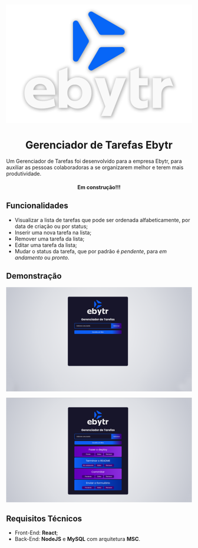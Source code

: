 <p align="center" width="20%">
  <img src="https://github.com/TiLourinho/desafio-tecnico-ebytr/blob/main/client/src/images/ebytr-logo.png" alt="Ebytr logo">
</p>

<h1 align="center">Gerenciador de Tarefas Ebytr</h1>

Um Gerenciador de Tarefas foi desenvolvido para a empresa Ebytr, para auxiliar as pessoas colaboradoras a se organizarem melhor e terem mais produtividade.

<h4 align="center">Em construção!!!</h4>

## Funcionalidades

- Visualizar a lista de tarefas que pode ser ordenada alfabeticamente, por data de criação ou por status;
- Inserir uma nova tarefa na lista;
- Remover uma tarefa da lista;
- Editar uma tarefa da lista;
- Mudar o status da tarefa, que por padrão é _pendente_, para _em andamento_ ou _pronto_.

## Demonstração

<p align="center width="40%">
  <img src="https://github.com/TiLourinho/desafio-tecnico-ebytr/blob/main/client/src/images/ebytr-01.png" alt="Gerenciador de Tarefas sem tarefas registradas">
</p>
<p align="center width="40%">
  <img src="https://github.com/TiLourinho/desafio-tecnico-ebytr/blob/main/client/src/images/ebytr-02.png" alt="Gerenciador de Tarefas com algumas tarefas registradas">
</p>

## Requisitos Técnicos

- Front-End: **React**;
- Back-End: **NodeJS** e **MySQL** com arquitetura **MSC**.


